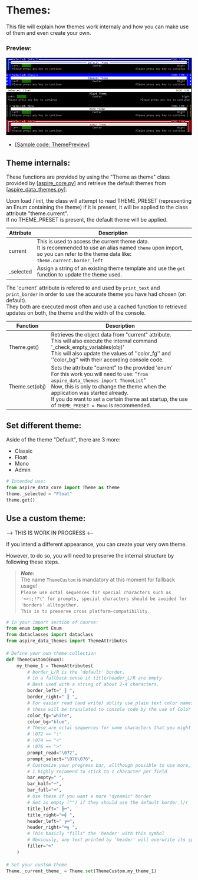 Themes:
=======

This file will explain how themes work internaly and how you can make use of them and even create your own.

### Preview:
![ThemPreview](./themes_preview.jpg)

- [[Sample code: ThemePreview](../../../examples/ThemePreview.py)]




Theme internals:
----------------

These functions are provided by using the "Theme as theme" class provided by [[aspire_core.py](../../aspire/aspire_core.py)] and retrieve the default themes from [[aspire_data_themes.py](../../aspire/aspire_data_themes.py)].

Upon load / init, the class will attempt to read THEME_PRESET (representing an Enum containing the theme) if it is present, it will be applied to the class attribute "theme.current". \
If no THEME_PRESET is present, the default theme will be applied.


| Attribute  | Description |
|------------|--------------|
| current 	| This is used to access the current theme data. <br>It is recommended to use an alias named ``theme`` upon import, so you can refer to the theme data like: ``theme.current.border_left`` |
| _selected | Assign a string of an existing theme template and use the ``get`` function to update the theme used.

The 'current' attribute is refered to and used by ``print_text`` and ``print_border`` in order to use the accurate theme you have had chosen (or: default). \
They both are executed most often and use a cached function to retrieved updates on both, the theme and the width of the console.

| Function         	| Description |
|------------------	|--------------|
| Theme.get()		| Retrieves the object data from "current" attribute. <br>This will also execute the internal command '_check_empty_variables(obj)'<br>This will also update the values of ''color_fg'' and ''color_bg'' with their according console code.|
| Theme.set(obj)	| Sets the attribute "current" to the provided 'enum' <br> For this work you will need to use: "``from aspire_data_themes import ThemeList``" <br> Now, this is only to  change the theme when the application was started already. <br>If you do want to set a certain theme ast startup, the use of ``THEME_PRESET = Mono`` is recommended. |


Set different theme:
--------------------

Aside of the theme "Default", there are 3 more:
- Classic
- Float
- Mono
- Admin


```py
# Intended use:
from aspire_data_core import Theme as theme
theme._selected = "Float"
theme.get()
```




Use a custom theme:
-------------------


--> THIS IS WORK IN PROGRESS <--


If you intend a different appearance, you can create your very own theme.

However, to do so, you will need to preserve the internal structure by following these steps.

> ***Note:*** \
> The name ``ThemeCustom`` is mandatory at this moment for fallback usage! \
>```Please use octal sequences for special characters such as '<>:;!?\" for prompts, special characters should be avoided for 'borders' alltogether.``` \
> ```This is to preserve cross platform-compatibility.```

```py
# In your import section of course:
from enum import Enum
from dataclasses import dataclass
from aspire_data_themes import ThemeAttributes

# Define your own theme collection
def ThemeCustom(Enum):
	my_theme_1 = ThemeAttributes(
        # border_L/R is the 'default' border,
		# in a fallback sense it title/header_L/R are empty
		# Best used with a string of about 2-4 characters.
		border_left=" ║ ",
        border_right=" ║ ",
        # For easier read (and write) ablity use plain text color names,
		# these will be translated to console code by the use of Color and Text module (cat)
		color_fg="white",
        color_bg="blue",
		# These are octal sequences for some characters that you might like for your promt:
		# \072 == ":"
		# \074 == "<"
		# \076 == ">"
		prompt_read="\072",
        prompt_select="\076\076",
        # Customize your progress bar, allthough possible to use more,
		# I highly recomend to stick to 1 character per field
		bar_empty=" ",
        bar_half="─",
        bar_full="═",
        # Use these if you want a more "dynamic" border
		# Set as empty ("") if they should use the default border_l/r
		title_left=" ╠═",
        title_right="═╣ ",
        header_left=" ╔═",
        header_right="═╗ ",
        # This basicly "fills" the 'header' with this symbol
		# Obviously, any text printed by 'header' will overwrite its specific location
		filler="═"
    )

# Set your custom theme
Theme._current_theme_ = Theme.set(ThemeCustom.my_theme_1)
```

